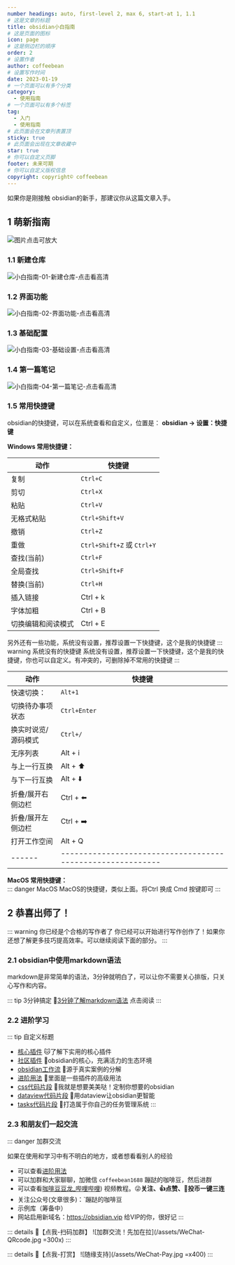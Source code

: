 ```yaml
---
number headings: auto, first-level 2, max 6, start-at 1, 1.1
# 这是文章的标题
title: obsidian小白指南
# 这是页面的图标
icon: page
# 这是侧边栏的顺序
order: 2
# 设置作者
author: coffeebean
# 设置写作时间
date: 2023-01-19
# 一个页面可以有多个分类
category:
  - 使用指南
# 一个页面可以有多个标签
tag:
  - 入门
  - 使用指南
# 此页面会在文章列表置顶
sticky: true
# 此页面会出现在文章收藏中
star: true
# 你可以自定义页脚
footer: 未来可期
# 你可以自定义版权信息
copyright: copyright© coffeebean
---
```

如果你是刚接触 obsidian的新手，那建议你从这篇文章入手。
## 1 萌新指南
![图片点击可放大](/assets/obsidian-guide-01.png)  
### 1.1 新建仓库
![小白指南-01-新建仓库-点击看高清](/assets/obsidian-guide-02.png)  
### 1.2 界面功能
![小白指南-02-界面功能-点击看高清](/assets/obsidian-guide-03.png)  
### 1.3 基础配置
![小白指南-03-基础设置-点击看高清](/assets/obsidian-guide-04.png)  
### 1.4 第一篇笔记
![小白指南-04-第一篇笔记-点击看高清](/assets/obsidian-guide-05.png)  



### 1.5 常用快捷键
obsidian的快捷键，可以在系统查看和自定义，位置是： **obsidian → 设置：快捷键**

**Windows 常用快捷键：** 

| 动作               | 快捷键                                                |
| ------------------ | ----------------------------------------------------- |
| 复制               | `Ctrl+C`                                              |
| 剪切               | `Ctrl+X`                                              |
| 粘贴               | `Ctrl+V`                                              |
| 无格式粘贴         | `Ctrl+Shift+V`                                        |
| 撤销               | `Ctrl+Z`                                              |
| 重做               | `Ctrl+Shift+Z` 或 `Ctrl+Y` |
| 查找(当前)         | `Ctrl+F`                                              |
| 全局查找           | `Ctrl+Shift+F`                                        |
| 替换(当前)         | `Ctrl+H`                                              |
| 插入链接           | Ctrl + k                                              |
| 字体加粗           | Ctrl + B                                              |
| 切换编辑和阅读模式 | Ctrl + E                                              |

另外还有一些功能，系统没有设置，推荐设置一下快捷键，这个是我的快捷键
::: warning 系统没有的快捷键
系统没有设置，推荐设置一下快捷键，这个是我的快捷键，你也可以自定义。有冲突的，可删除掉不常用的快捷键
:::

| 动作                | 快捷键       |
| ------------------- | ------------ |
| 快速切换：          | `Alt+1`      |
| 切换待办事项状态    | `Ctrl+Enter` |
| 换实时说览/源码模式 | `Ctrl+/`     |
| 无序列表            | Alt + i      |
| 与上一行互换        | Alt + ⬆️      |
| 与下一行互换        | Alt + ⬇️      |
| 折叠/展开右侧边栏   | Ctrl + ⬅️     |
| 折叠/展开左侧边栏   | Ctrl + ➡️     |
| 打开工作空间        | Alt + Q    |
| ------        | ----------------------------------------------------------  |





**MacOS 常用快捷键：**  
::: danger MacOS
MacOS的快捷键，类似上面。将Ctrl 换成 Cmd 按键即可
:::

## 2 恭喜出师了！
::: warning 你已经是个合格的写作者了
你已经可以开始进行写作创作了！如果你还想了解更多技巧提高效率。可以继续阅读下面的部分。
:::
### 2.1 obsidian中使用markdown语法
markdown是非常简单的语法，3分钟就明白了，可以让你不需要关心排版，只关心写作和内容。

::: tip 3分钟搞定
🍑[3分钟了解markdown语法](/zh/markdown/) 点击阅读
:::
### 2.2 进阶学习
::: tip 自定义标题
- [核心插件](/zh/core-plugins/) 🐱了解下实用的核心插件
- [社区插件](/zh/community-plugins) 💯obsidian的核心，充满活力的生态环境
- [obsidian工作流](/zh/workflow) 🎉源于真实案例的分解
- [进阶用法](/zh/advanced/advanced) 🍋里面是一些插件的高级用法
- [css代码片段](/zh/css-snippets/) 🍑我就是想要美美哒！定制你想要的obsidian
- [dataview代码片段](/zh/dataview-snippets) 🥒用dataview让obsidian更智能
- [tasks代码片段](/zh/dataview-snippets) 🥕打造属于你自己的任务管理系统
:::

### 2.3 和朋友们一起交流
::: danger 加群交流

如果在使用和学习中有不明白的地方，或者想看看别人的经验
- 可以查看[进阶用法](/zh/advanced)
- 可以加群和大家聊聊，加微信 `coffeebean1688` 蹦跶的咖啡豆，然后进群
- 可以查看[咖啡豆豆龙_哔哩哔哩](https://space.bilibili.com/618777356)) 视频教程。😜**关注、👍点赞、📀投币一键三连**
- 关注公众号(文章很多)：`蹦跶的咖啡豆
- 示例库（筹备中）
- 网站启用新域名：https://obsidian.vip 给VIP的你，很好记
:::

::: details 🌱【点我-扫码加群】
![加群交流！先加在拉](/assets/WeChat-QRcode.jpg =300x) 
::: 

::: details 🍻【点我-打赏】
![随缘支持](/assets/WeChat-Pay.jpg =x400)
::: 

